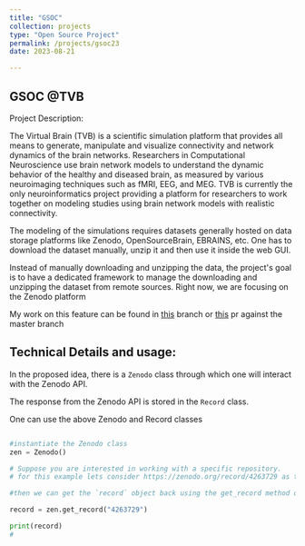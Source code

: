 ```yaml
---
title: "GSOC"
collection: projects
type: "Open Source Project"
permalink: /projects/gsoc23
date: 2023-08-21

---
```




## GSOC @TVB

Project Description: 

 
  The Virtual Brain (TVB) is a scientific simulation platform that provides all
means to generate, manipulate and visualize connectivity and network dynamics
of the brain networks. Researchers in Computational Neuroscience use brain
network models to understand the dynamic behavior of the healthy and diseased
brain, as measured by various neuroimaging techniques such as fMRI, EEG, and
MEG. TVB is currently the only neuroinformatics project providing a platform for
researchers to work together on modeling studies using brain network models
with realistic connectivity. 

  The modeling of the simulations requires datasets generally hosted on
data storage platforms like Zenodo, OpenSourceBrain, EBRAINS, etc. One has
to download the dataset manually, unzip it and then use it inside the web GUI.


  Instead of manually downloading and unzipping the data, the project's goal
is to have a dedicated framework to manage the downloading and unzipping the
dataset from remote sources. Right now, we are focusing on the Zenodo
platform


My work on this feature can be found in [this](https://github.com/the-virtual-brain/tvb-root/tree/TVB-1999-deo) branch or [this](https://github.com/the-virtual-brain/tvb-root/pull/691) pr against the master branch  


## Technical Details and usage: 


In the proposed idea, there is a `Zenodo` class through which one will interact with the Zenodo API. 

The response from the Zenodo API is stored in the `Record` class. 

One can use the above Zenodo and Record classes 


```python

#instantiate the Zenodo class
zen = Zenodo() 

# Suppose you are interested in working with a specific repository.
# for this example lets consider https://zenodo.org/record/4263729 as the repository you are interested in.

#then we can get the `record` object back using the get_record method of the zenodo class. In our case, "4263729" is the record id.

record = zen.get_record("4263729")

print(record)
# 

```

